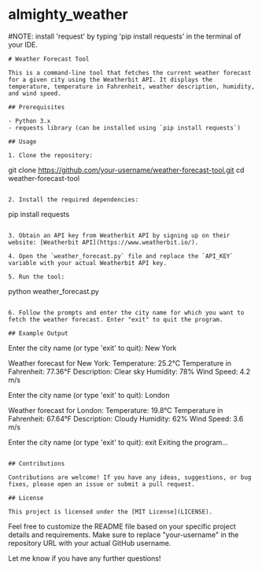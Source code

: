 # almighty_weather

#NOTE: install 'request' by typing 'pip install requests' in the terminal of your IDE.

```
# Weather Forecast Tool

This is a command-line tool that fetches the current weather forecast for a given city using the Weatherbit API. It displays the temperature, temperature in Fahrenheit, weather description, humidity, and wind speed.

## Prerequisites

- Python 3.x
- requests library (can be installed using `pip install requests`)

## Usage

1. Clone the repository:
   ```
   git clone https://github.com/your-username/weather-forecast-tool.git
   cd weather-forecast-tool
   ```

2. Install the required dependencies:
   ```
   pip install requests
   ```

3. Obtain an API key from Weatherbit API by signing up on their website: [Weatherbit API](https://www.weatherbit.io/).

4. Open the `weather_forecast.py` file and replace the `API_KEY` variable with your actual Weatherbit API key.

5. Run the tool:
   ```
   python weather_forecast.py
   ```

6. Follow the prompts and enter the city name for which you want to fetch the weather forecast. Enter "exit" to quit the program.

## Example Output

```
Enter the city name (or type 'exit' to quit): New York

Weather forecast for New York:
Temperature: 25.2°C
Temperature in Fahrenheit: 77.36°F
Description: Clear sky
Humidity: 78%
Wind Speed: 4.2 m/s

Enter the city name (or type 'exit' to quit): London

Weather forecast for London:
Temperature: 19.8°C
Temperature in Fahrenheit: 67.64°F
Description: Cloudy
Humidity: 62%
Wind Speed: 3.6 m/s

Enter the city name (or type 'exit' to quit): exit
Exiting the program...
```

## Contributions

Contributions are welcome! If you have any ideas, suggestions, or bug fixes, please open an issue or submit a pull request.

## License

This project is licensed under the [MIT License](LICENSE).
```

Feel free to customize the README file based on your specific project details and requirements. Make sure to replace "your-username" in the repository URL with your actual GitHub username.

Let me know if you have any further questions!
